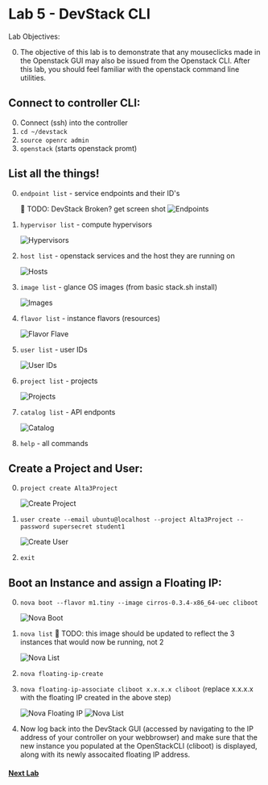 # Lab 5 - DevStack CLI

  Lab Objectives:

  0. The objective of this lab is to demonstrate that any mouseclicks made in the Openstack GUI may also be issued from the Openstack CLI. After this lab, you should feel familiar with the openstack command line utilities.

## Connect to controller CLI:

  0. Connect (ssh) into the controller
  0. `cd ~/devstack`
  0. `source openrc admin`
  0. `openstack` (starts openstack promt)

## List all the things!

  0. `endpoint list` - service endpoints and their ID's
  
     :red_circle: TODO: DevStack Broken? get screen shot 
     ![Endpoints](img/os-endpoint.png) 

  0. `hypervisor list` - compute hypervisors

     ![Hypervisors](img/os-hyperv.png) 

  0. `host list` - openstack services and the host they are running on

     ![Hosts](img/os-host.png) 

  0. `image list` - glance OS images (from basic stack.sh install)

     ![Images](img/os-image.png) 

  0. `flavor list` - instance flavors (resources)

     ![Flavor Flave](img/os-flavor.png) 

  0. `user list` - user IDs

     ![User IDs](img/os-user2.png) 

  0. `project list` - projects 

     ![Projects](img/os-projects.png) 

  0. `catalog list` - API endponts

     ![Catalog](img/os-catalog.png) 

  0. `help` - all commands

## Create a Project and User:

  0. `project create Alta3Project`

     ![Create Project](img/os-project.png)

  0. `user create --email ubuntu@localhost --project Alta3Project --password supersecret student1`

     ![Create User](img/os-user.png)

  0. `exit`

## Boot an Instance and assign a Floating IP:

  0. `nova boot --flavor m1.tiny --image cirros-0.3.4-x86_64-uec cliboot`

     ![Nova Boot](img/nova-boot.png)

  0. `nova list`
     :red_circle: TODO: this image should be updated to reflect the 3 instances that would now be running, not 2 

     ![Nova List](img/nova-list.png)

  0. `nova floating-ip-create`
  0. `nova floating-ip-associate cliboot x.x.x.x cliboot` (replace x.x.x.x with the floating IP created in the above step)

     ![Nova Floating IP](img/nova-float.png)
     ![Nova List](img/nova-list2.png)
     
  0. Now log back into the DevStack GUI (accessed by navigating to the IP address of your controller on your webbrowser) and make sure that the new instance you populated at the OpenStackCLI (cliboot) is displayed, along with its newly assocaited floating IP address.

#### [Next Lab](../lab-06)    

